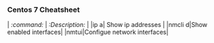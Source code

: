### Centos 7 Cheatsheet

| *:command:* | *:Description:* |
|ip a| Show ip addresses | 
|nmcli d|Show enabled interfaces|
|nmtui|Configue network interfaces|
